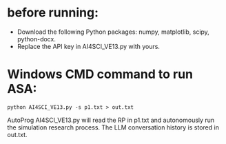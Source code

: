 # before running:
- Download the following Python packages: numpy, matplotlib, scipy, python-docx.
- Replace the API key in AI4SCI_VE13.py with yours.

# Windows CMD command to run ASA:
```python AI4SCI_VE13.py -s p1.txt > out.txt```

AutoProg AI4SCI_VE13.py will read the RP in p1.txt and autonomously run the simulation research process. The LLM conversation history is stored in out.txt. 
